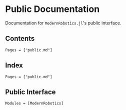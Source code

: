 # Public Documentation

Documentation for `ModernRobotics.jl`'s public interface.

## Contents

```@contents
Pages = ["public.md"]
```

## Index

```@index
Pages = ["public.md"]
```

## Public Interface

```@autodocs
Modules = [ModernRobotics]
```
